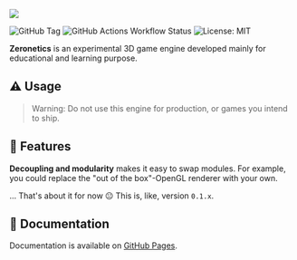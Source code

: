 ![](https://res.cloudinary.com/drfztvfdh/image/upload/v1720626026/Github/zeronetics_ja2tjc.jpg)

![GitHub Tag](https://img.shields.io/github/v/tag/markhj/zeronetics?label=version)
![GitHub Actions Workflow Status](https://img.shields.io/github/actions/workflow/status/markhj/zeronetics/doxygen.yml?label=docs)
![License: MIT](https://img.shields.io/badge/License-MIT-yellow.svg?label=license)

**Zeronetics** is an experimental 3D game engine developed mainly for educational
and learning purpose.

## ⚠️ Usage

> Warning: Do not use this engine for production, or games you intend to ship.

## 🌿 Features

**Decoupling and modularity** makes it easy to swap modules. For example, you
could replace the "out of the box"-OpenGL renderer with your own.

... That's about it for now 😐 This is, like, version ``0.1.x``.

## 📜 Documentation

Documentation is available on
[GitHub Pages](https://markhj.github.io/zeronetics/).
